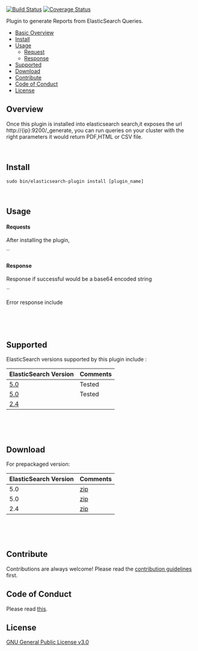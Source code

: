 [![Build Status](https://travis-ci.org/malike/elasticsearch-report-engine.svg?branch=master)](https://travis-ci.org/malike/elasticsearch-report-engine) [![Coverage Status](https://coveralls.io/repos/github/malike/elasticsearch-report-engine/badge.svg?branch=master)](https://coveralls.io/github/malike/elasticsearch-report-engine?branch=master)



Plugin to generate Reports from ElasticSearch Queries.

  - [Basic Overview](#overview)
  - [Install](#install)
  - [Usage](#usage)
    - [Request](#requests)
    - [Response](#response)
 - [Supported](#supported)   
 - [Download](#download)   
 - [Contribute](CONTRIBUTING.md)
 - [Code of Conduct](CODE_OF_CONDUCT.md)
 - [License](https://github.com/malike/elasticsearch-report-engine/blob/master/LICENSE)



## Overview
Once this plugin is installed into elasticsearch search,it exposes the url http://{ip}:9200/_generate, you can run queries on your cluster with the right parameters it would return PDF,HTML or CSV file. 

<br>

## Install
``sudo bin/elasticsearch-plugin install [plugin_name] ``

<br>

## Usage

#### Requests

After installing the plugin,

``


#### Response

Response if successful would be a base64 encoded string

``

Error response include


<p>&nbsp;</p>
<p>&nbsp;</p>

## Supported

ElasticSearch versions supported by this plugin include :

| ElasticSearch Version | Comments |
| --- | --- |
| [5.0]() | Tested |
| [5.0]() | Tested |
| [2.4]() | |

<p>&nbsp;</p>
<p>&nbsp;</p>

## Download

For prepackaged version:

| ElasticSearch Version | Comments |
| --- | --- |
| 5.0 | [zip]() |
| 5.0 | [zip]() |
| 2.4 | [zip]() |

<p>&nbsp;</p>
<p>&nbsp;</p>


## Contribute

Contributions are always welcome!
Please read the [contribution guidelines](CONTRIBUTING.md) first.

## Code of Conduct

Please read [this](CODE_OF_CONDUCT.md).

## License

[GNU General Public License v3.0](https://github.com/malike/elasticsearch-report-engine/blob/master/LICENSE)


